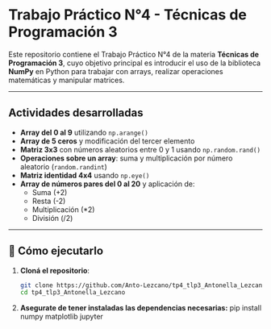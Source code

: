# Trabajo Práctico N°4 - Técnicas de Programación 3

Este repositorio contiene el Trabajo Práctico N°4 de la materia **Técnicas de Programación 3**, cuyo objetivo principal es introducir el uso de la biblioteca **NumPy** en Python para trabajar con arrays, realizar operaciones matemáticas y manipular matrices.

---

## Actividades desarrolladas

- **Array del 0 al 9** utilizando `np.arange()`
- **Array de 5 ceros** y modificación del tercer elemento
- **Matriz 3x3** con números aleatorios entre 0 y 1 usando `np.random.rand()`
- **Operaciones sobre un array**: suma y multiplicación por número aleatorio (`random.randint`)
- **Matriz identidad 4x4** usando `np.eye()`
- **Array de números pares del 0 al 20** y aplicación de:
  - Suma (+2)
  - Resta (-2)
  - Multiplicación (\*2)
  - División (/2)

---

## 🚀 Cómo ejecutarlo

1. **Cloná el repositorio**:
   ```bash
   git clone https://github.com/Anto-Lezcano/tp4_tlp3_Antonella_Lezcano.git
   cd tp4_tlp3_Antonella_Lezcano
   ```
2. **Asegurate de tener instaladas las dependencias necesarias:**
   pip install numpy matplotlib jupyter
